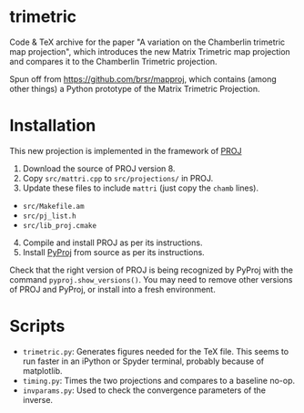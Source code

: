 # trimetric
Code & TeX archive for the paper "A variation on the Chamberlin trimetric map projection",
which introduces the new Matrix Trimetric map projection and compares it to the
Chamberlin Trimetric projection.

Spun off from https://github.com/brsr/mapproj, which contains (among other
things) a Python prototype of the Matrix Trimetric Projection.

# Installation
This new projection is implemented in the framework of [PROJ](https://github.com/OSGeo/PROJ)

1. Download the source of PROJ version 8.
2. Copy `src/mattri.cpp` to `src/projections/` in PROJ.
3. Update these files to include `mattri` (just copy the `chamb` lines).
* `src/Makefile.am`
* `src/pj_list.h`
* `src/lib_proj.cmake`
4. Compile and install PROJ as per its instructions.
5. Install [PyProj](https://github.com/pyproj4/pyproj) from source as per its instructions.

Check that the right version of PROJ is being recognized by PyProj with the command `pyproj.show_versions()`. You may need to remove other versions of PROJ and PyProj, or install into a fresh environment.

# Scripts

* `trimetric.py`: Generates figures needed for the TeX file. This seems to run faster in an iPython or Spyder terminal, probably because of matplotlib.
* `timing.py`: Times the two projections and compares to a baseline no-op.
* `invparams.py`: Used to check the convergence parameters of the inverse.
